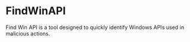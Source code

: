 # FindWinAPI
Find Win API is a tool designed to quickly identify Windows APIs used in malicious actions.
